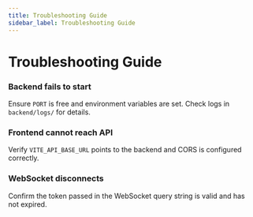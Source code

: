 ```yaml
---
title: Troubleshooting Guide
sidebar_label: Troubleshooting Guide
---
```


# Troubleshooting Guide

### Backend fails to start
Ensure `PORT` is free and environment variables are set. Check logs in `backend/logs/` for details.

### Frontend cannot reach API
Verify `VITE_API_BASE_URL` points to the backend and CORS is configured correctly.

### WebSocket disconnects
Confirm the token passed in the WebSocket query string is valid and has not expired.
